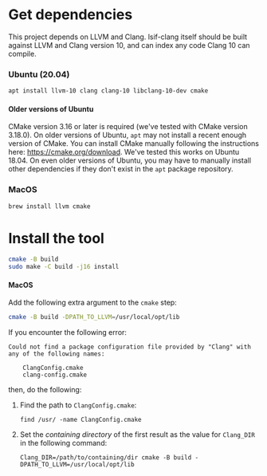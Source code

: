 # Get dependencies

This project depends on LLVM and Clang. lsif-clang itself should be built against LLVM and Clang version 10, and can index any code Clang 10 can compile.

### Ubuntu (20.04)

```sh
apt install llvm-10 clang clang-10 libclang-10-dev cmake
```

#### Older versions of Ubuntu

CMake version 3.16 or later is required (we've tested with CMake version 3.18.0). On older versions
of Ubuntu, `apt` may not install a recent enough version of CMake. You can install CMake manually
following the instructions here: https://cmake.org/download. We've tested this works on Ubuntu
18.04. On even older versions of Ubuntu, you may have to manually install other dependencies if they
don't exist in the `apt` package repository.

### MacOS

```sh
brew install llvm cmake
```

# Install the tool

```sh
cmake -B build
sudo make -C build -j16 install
```

#### MacOS
Add the following extra argument to the `cmake` step:
```sh
cmake -B build -DPATH_TO_LLVM=/usr/local/opt/lib
```

If you encounter the following error:

```
Could not find a package configuration file provided by "Clang" with any of the following names:

	ClangConfig.cmake
	clang-config.cmake
```

then, do the following:

1. Find the path to `ClangConfig.cmake`:
   ```
   find /usr/ -name ClangConfig.cmake
   ```
1. Set the *containing directory* of the first result as the value for `Clang_DIR` in the following command:
   ```
   Clang_DIR=/path/to/containing/dir cmake -B build -DPATH_TO_LLVM=/usr/local/opt/lib
   ```
